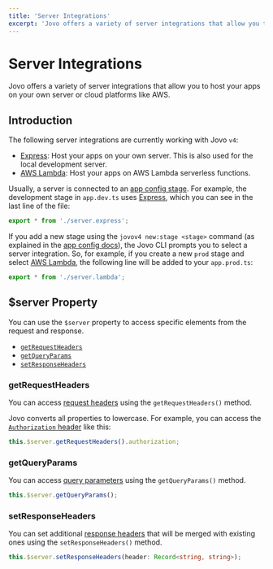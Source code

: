 ```yaml
---
title: 'Server Integrations'
excerpt: 'Jovo offers a variety of server integrations that allow you to host your apps on your own server or cloud platforms like AWS.'
---
```


# Server Integrations

Jovo offers a variety of server integrations that allow you to host your apps on your own server or cloud platforms like AWS.

## Introduction

The following server integrations are currently working with Jovo `v4`:

- [Express](https://www.jovo.tech/marketplace/server-express): Host your apps on your own server. This is also used for the local development server.
- [AWS Lambda](https://www.jovo.tech/marketplace/server-lambda): Host your apps on AWS Lambda serverless functions.

Usually, a server is connected to an [app config stage](./app-config.md#staging). For example, the development stage in `app.dev.ts` uses [Express](https://www.jovo.tech/marketplace/server-express), which you can see in the last line of the file:

```typescript
export * from './server.express';
```

If you add a new stage using the `jovov4 new:stage <stage>` command (as explained in the [app config docs](./app-config.md#staging)), the Jovo CLI prompts you to select a server integration. So, for example, if you create a new `prod` stage and select [AWS Lambda](https://www.jovo.tech/marketplace/server-lambda), the following line will be added to your `app.prod.ts`:

```typescript
export * from './server.lambda';
```

## $server Property

You can use the `$server` property to access specific elements from the request and response.

- [`getRequestHeaders`](#getrequestheaders)
- [`getQueryParams`](#getqueryparams)
- [`setResponseHeaders`](#setresponseheaders)

### getRequestHeaders

You can access [request headers](https://developer.mozilla.org/en-US/docs/Glossary/Request_header) using the `getRequestHeaders()` method.

Jovo converts all properties to lowercase. For example, you can access the [`Authorization` header](https://developer.mozilla.org/en-US/docs/Web/HTTP/Headers/Authorization) like this:

```typescript
this.$server.getRequestHeaders().authorization;
```

### getQueryParams

You can access [query parameters](https://en.wikipedia.org/wiki/Query_string) using the `getQueryParams()` method.

```typescript
this.$server.getQueryParams();
```

### setResponseHeaders

You can set additional [response headers](https://developer.mozilla.org/en-US/docs/Glossary/Response_header) that will be merged with existing ones using the `setResponseHeaders()` method.

```typescript
this.$server.setResponseHeaders(header: Record<string, string>);
```
